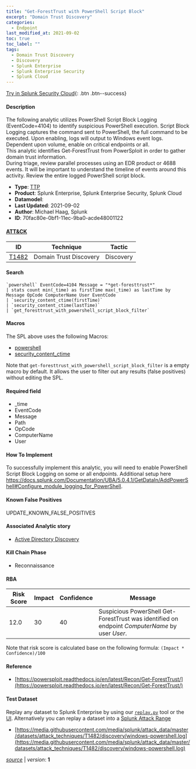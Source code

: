```yaml
---
title: "Get-ForestTrust with PowerShell Script Block"
excerpt: "Domain Trust Discovery"
categories:
  - Endpoint
last_modified_at: 2021-09-02
toc: true
toc_label: ""
tags:
  - Domain Trust Discovery
  - Discovery
  - Splunk Enterprise
  - Splunk Enterprise Security
  - Splunk Cloud
---
```




[Try in Splunk Security Cloud](https://www.splunk.com/en_us/cyber-security.html){: .btn .btn--success}

#### Description

The following analytic utilizes PowerShell Script Block Logging (EventCode=4104) to identify suspicious PowerShell execution. Script Block Logging captures the command sent to PowerShell, the full command to be executed. Upon enabling, logs will output to Windows event logs. Dependent upon volume, enable on critical endpoints or all. \
This analytic identifies Get-ForestTrust from PowerSploit in order to gather domain trust information. \
During triage, review parallel processes using an EDR product or 4688 events. It will be important to understand the timeline of events around this activity. Review the entire logged PowerShell script block.

- **Type**: [TTP](https://github.com/splunk/security_content/wiki/Detection-Analytic-Types)
- **Product**: Splunk Enterprise, Splunk Enterprise Security, Splunk Cloud
- **Datamodel**: 
- **Last Updated**: 2021-09-02
- **Author**: Michael Haag, Splunk
- **ID**: 70fac80e-0bf1-11ec-9ba0-acde48001122


#### [ATT&CK](https://attack.mitre.org/)

| ID             | Technique        |  Tactic             |
| -------------- | ---------------- |-------------------- |
| [T1482](https://attack.mitre.org/techniques/T1482/) | Domain Trust Discovery | Discovery |

#### Search

```
`powershell` EventCode=4104 Message = "*get-foresttrust*" 
| stats count min(_time) as firstTime max(_time) as lastTime by  Message OpCode ComputerName User EventCode 
| `security_content_ctime(firstTime)` 
| `security_content_ctime(lastTime)` 
| `get_foresttrust_with_powershell_script_block_filter`
```

#### Macros
The SPL above uses the following Macros:
* [powershell](https://github.com/splunk/security_content/blob/develop/macros/powershell.yml)
* [security_content_ctime](https://github.com/splunk/security_content/blob/develop/macros/security_content_ctime.yml)

Note that `get-foresttrust_with_powershell_script_block_filter` is a empty macro by default. It allows the user to filter out any results (false positives) without editing the SPL.

#### Required field
* _time
* EventCode
* Message
* Path
* OpCode
* ComputerName
* User


#### How To Implement
To successfully implement this analytic, you will need to enable PowerShell Script Block Logging on some or all endpoints. Additional setup here https://docs.splunk.com/Documentation/UBA/5.0.4.1/GetDataIn/AddPowerShell#Configure_module_logging_for_PowerShell.

#### Known False Positives
UPDATE_KNOWN_FALSE_POSITIVES

#### Associated Analytic story
* [Active Directory Discovery](/stories/active_directory_discovery)


#### Kill Chain Phase
* Reconnaissance



#### RBA

| Risk Score  | Impact      | Confidence   | Message      |
| ----------- | ----------- |--------------|--------------|
| 12.0 | 30 | 40 | Suspicious PowerShell Get-ForestTrust was identified on endpoint $ComputerName$ by user $User$. |


Note that risk score is calculated base on the following formula: `(Impact * Confidence)/100`



#### Reference

* [https://powersploit.readthedocs.io/en/latest/Recon/Get-ForestTrust/](https://powersploit.readthedocs.io/en/latest/Recon/Get-ForestTrust/)



#### Test Dataset
Replay any dataset to Splunk Enterprise by using our [`replay.py`](https://github.com/splunk/attack_data#using-replaypy) tool or the [UI](https://github.com/splunk/attack_data#using-ui).
Alternatively you can replay a dataset into a [Splunk Attack Range](https://github.com/splunk/attack_range#replay-dumps-into-attack-range-splunk-server)

* [https://media.githubusercontent.com/media/splunk/attack_data/master/datasets/attack_techniques/T1482/discovery/windows-powershell.log](https://media.githubusercontent.com/media/splunk/attack_data/master/datasets/attack_techniques/T1482/discovery/windows-powershell.log)



[*source*](https://github.com/splunk/security_content/tree/develop/detections/endpoint/get-foresttrust_with_powershell_script_block.yml) \| *version*: **1**